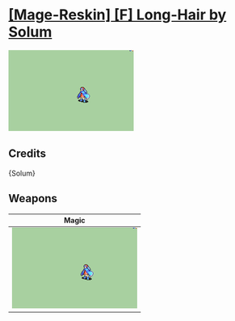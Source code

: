 # [\[Mage-Reskin\] \[F\] Long-Hair by Solum](./)
 

<img src="./6.%20Magic/Magic_000.png" alt="[Mage-Reskin] [F] Long-Hair by Solum standing" />

## Credits

{Solum}

## Weapons
 

|Magic |
|  :---: |
| <img alt="Magic animation" src="./6.%20Magic/Magic.gif" /> |
